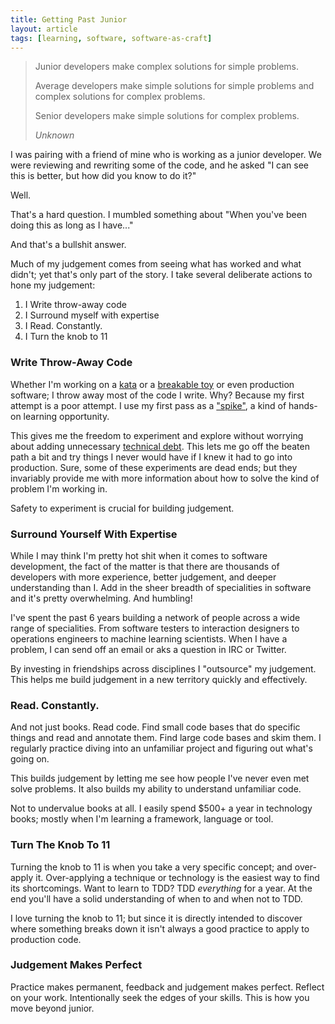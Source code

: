 ```yaml
---
title: Getting Past Junior
layout: article
tags: [learning, software, software-as-craft]
---
```

<blockquote>
<p>Junior developers make complex solutions for simple problems.</p>

<p>Average developers make simple solutions for simple problems and complex
solutions for complex problems.</p>

<p>Senior developers make simple solutions for complex problems.</p>

<footer>
<cite>Unknown</cite>
</footer></blockquote>
<!--more-->
I was pairing with a friend of mine who is working as a junior developer. We
were reviewing and rewriting some of the code, and he asked "I can see this is
better, but how did you know to do it?"

Well.

That's a hard question. I mumbled something about "When you've been doing
this as long as I have..."

And that's a bullshit answer.

Much of my judgement comes from seeing what has worked and what didn't; yet
that's only part of the story. I take several deliberate actions to hone my
judgement:

1. I Write throw-away code
1. I Surround myself with expertise
1. I Read. Constantly.
1. I Turn the knob to 11


### Write Throw-Away Code

Whether I'm working on a
[kata](http://codekata.com/kata/codekata-how-it-started/) or a [breakable
toy](http://chimera.labs.oreilly.com/books/1234000001813/ch05.html#breakable_toys)
or even production software; I throw away most of the code I write. Why? Because
my first attempt is a poor attempt. I use my first pass as a
["spike"](http://www.extremeprogramming.org/rules/spike.html), a kind of
hands-on learning opportunity.

This gives me the freedom to experiment and explore without worrying about
adding unnecessary [technical
debt](https://en.wikipedia.org/wiki/Technical_debt). This lets me go off the
beaten path a bit and try things I never would have if I knew it had to go into
production. Sure, some of these experiments are dead ends; but they invariably
provide me with more information about how to solve the kind of problem I'm
working in.

Safety to experiment is crucial for building judgement.

### Surround Yourself With Expertise

While I may think I'm pretty hot shit when it comes to software development, the
fact of the matter is that there are thousands of developers with more experience,
better judgement, and deeper understanding than I. Add in the sheer breadth of
specialities in software and it's pretty overwhelming. And humbling!

I've spent the past 6 years building a network of people across a wide range of
specialities. From software testers to interaction designers to operations
engineers to machine learning scientists. When I have a problem, I can send off
an email or aks a question in IRC or Twitter.

By investing in friendships across disciplines I "outsource" my judgement. This
helps me build judgement in a new territory quickly and effectively.

### Read. Constantly.

And not just books. Read code. Find small code bases that do specific things and
read and annotate them. Find large code bases and skim them. I regularly
practice diving into an unfamiliar project and figuring out what's going on.

This builds judgement by letting me see how people I've never even met solve
problems. It also builds my ability to understand unfamiliar code.

Not to undervalue books at all. I easily spend $500+ a year in technology books;
mostly when I'm learning a framework, language or tool.

### Turn The Knob To 11

Turning the knob to 11 is when you take a very specific concept; and over-apply
it. Over-applying a technique or technology is the easiest way to find its
shortcomings. Want to learn to TDD? TDD *everything* for a year. At the end
you'll have a solid understanding of when to and when not to TDD.

I love turning the knob to 11; but since it is directly intended to discover
where something breaks down it isn't always a good practice to apply to
production code.

### Judgement Makes Perfect

Practice makes permanent, feedback and judgement makes perfect. Reflect on
your work. Intentionally seek the edges of your skills. This is how you move
beyond junior.
